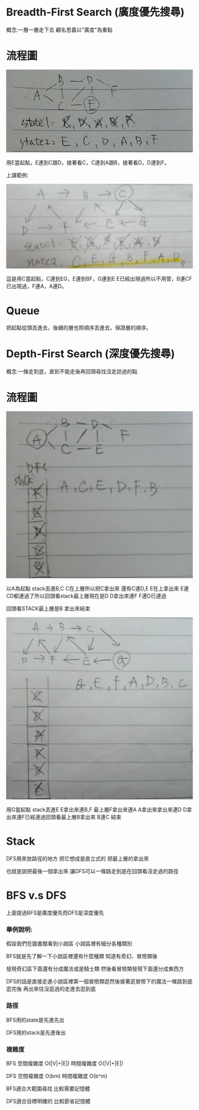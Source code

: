# Breadth-First Search (廣度優先搜尋)

概念:一層一層走下去 顧名思義以"廣度"為重點

# 流程圖

![流程圖1](https://github.com/wangweihsin/learning-note/blob/master/%E5%9C%96%E7%89%87/BFS%E6%B5%81%E7%A8%8B%E5%9C%961.jpg?raw=true)

用E當起點，E連到C跟D，接著看C，C連到A跟B，接著看D，D連到F。

上課範例:

![流程圖2](https://github.com/wangweihsin/learning-note/blob/master/%E5%9C%96%E7%89%87/BFS%E6%B5%81%E7%A8%8B%E5%9C%962.jpg?raw=true)

這是用C當起點，C連到EG，E連到BF，G連到E E已經出現過所以不用管，B連CF已出現過，F連A，A連D。

# Queue

把起點從頭丟進去，後續的層也照順序丟進去，保證層的順序。

# Depth-First Search (深度優先搜尋)

概念:一條走到底，直到不能走後再回頭尋找沒走訪過的點

# 流程圖

![DFS流程圖](https://github.com/wangweihsin/learning-note/blob/master/%E5%9C%96%E7%89%87/DFS%E6%B5%81%E7%A8%8B%E5%9C%961.jpg?raw=true)

以A為起點 stack丟進B,C C在上層所以把C拿出來 還有C連D,E E在上拿出來 E連CD都連過了所以回頭看stack最上層現在是D D拿出來連F F連D已連過

回頭看STACK最上層是B 拿出來結束

![DFS流程圖2](https://github.com/wangweihsin/learning-note/blob/master/%E5%9C%96%E7%89%87/DFS%E6%B5%81%E7%A8%8B%E5%9C%962.jpg?raw=true)

用G當起點 stack丟進E E拿出來連B,F 最上層F拿出來連A A拿出來拿出來連D D拿出來連F已經連過回頭看最上層B拿出來 B連C 結束

# Stack

DFS用來放路徑的地方 把它想成是直立式的 把最上層的拿出來

也就是說把最後一個拿出來 讓DFS可以一條路走到底在回頭看沒走過的路徑

# BFS v.s DFS

上面提過BFS是廣度優先而DFS是深度優先

### 舉例說明:

假設我們在圖書館看到小說區 小說區裡有細分各種類別

BFS就是先了解一下小說區裡還有什麼種類 知道有奇幻、冒險類後

發現奇幻區下面還有分成魔法或是騎士類 然後看冒險類發現下面還分成東西方

DFS的話是直接走進小說區裡第一個冒險類逛然後接著逛冒險下的魔法一條路到底逛完後 再出來往沒逛過的走進去逛到底

### 路徑

BFS用的state是先進先出

DFS用的stack是先進後出

### 複雜度

BFS 空間複雜度 O(|V|+|E|) 時間複雜度 O(|V|+|E|)

DFS 空間複雜度 O(bm) 時間複雜度 O(b^m)

BFS適合大範圍尋找 比較需要記憶體

DFS適合目標明確的 比較節省記憶體
